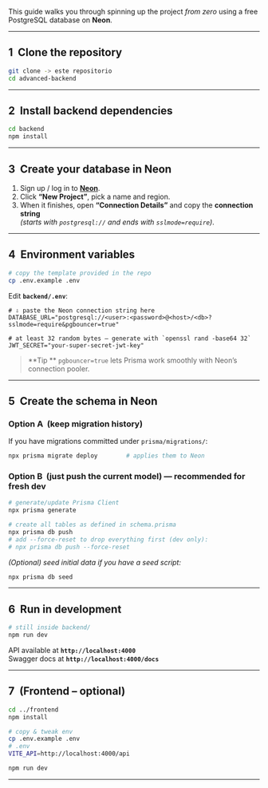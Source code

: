 
This guide walks you through spinning up the project *from zero* using a free PostgreSQL database on **Neon**.

---

## 1  Clone the repository

```bash
git clone -> este repositorio
cd advanced-backend
```

---

## 2  Install backend dependencies

```bash
cd backend
npm install
```

---

## 3  Create your database in Neon

1. Sign up / log in to **[Neon](https://neon.tech)**.  
2. Click **“New Project”**, pick a name and region.  
3. When it finishes, open **“Connection Details”** and copy the **connection string**  
   *(starts with `postgresql://` and ends with `sslmode=require`)*.

---

## 4  Environment variables

```bash
# copy the template provided in the repo
cp .env.example .env
```

Edit **`backend/.env`**:

```env
# ⇩ paste the Neon connection string here
DATABASE_URL="postgresql://<user>:<password>@<host>/<db>?sslmode=require&pgbouncer=true"

# at least 32 random bytes – generate with `openssl rand -base64 32`
JWT_SECRET="your-super-secret-jwt-key"
```

> **Tip ** `pgbouncer=true` lets Prisma work smoothly with Neon’s connection pooler.

---

## 5  Create the schema in Neon

### Option A  (keep migration history)

If you have migrations committed under `prisma/migrations/`:

```bash
npx prisma migrate deploy        # applies them to Neon
```

### Option B  (just push the current model) — **recommended for fresh dev**

```bash
# generate/update Prisma Client
npx prisma generate

# create all tables as defined in schema.prisma
npx prisma db push
# add --force-reset to drop everything first (dev only):
# npx prisma db push --force-reset
```

*(Optional) seed initial data if you have a seed script:*

```bash
npx prisma db seed
```

---

## 6  Run in development

```bash
# still inside backend/
npm run dev
```

API available at **`http://localhost:4000`**  
Swagger docs at **`http://localhost:4000/docs`**

---

## 7  (Frontend – optional)

```bash
cd ../frontend
npm install

# copy & tweak env
cp .env.example .env
# .env
VITE_API=http://localhost:4000/api

npm run dev
```

---

